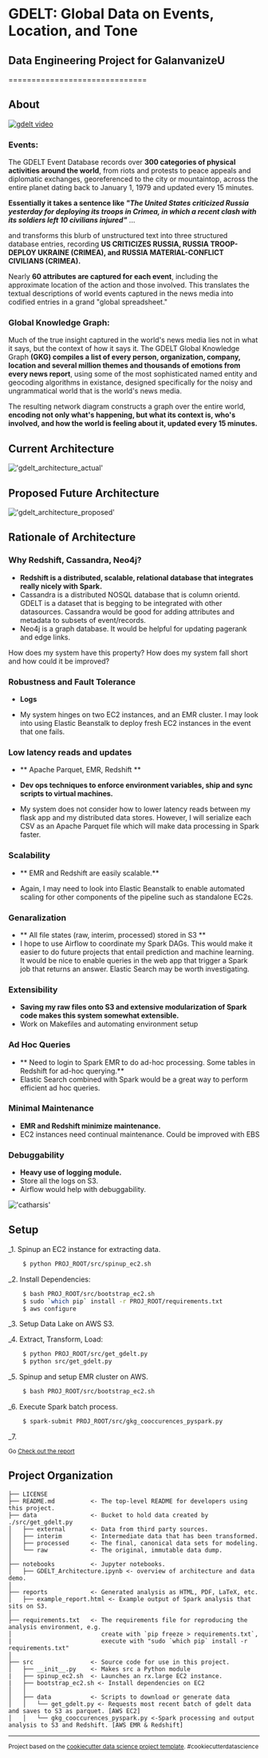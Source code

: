 # GDELT: Global Data on Events, Location, and Tone
## Data Engineering Project for GalanvanizeU
==============================

About
------------

[![gdelt video](./notebooks/images/gdelt_video.png)](https://www.youtube.com/embed/GpCarC_I3Ao?list=PLlRVXVT7h9_gCGCOl_bNYHA7FXbSOIVbs "gdelt intro")

### Events: 
The GDELT Event Database records over **300 categories of physical activities around the world**, from riots and protests to peace appeals and diplomatic exchanges, georeferenced to the city or mountaintop, across the entire planet dating back to January 1, 1979 and updated every 15 minutes.

**Essentially it takes a sentence like _"The United States criticized Russia yesterday for deploying its troops in Crimea, in which a recent clash with its soldiers left 10 civilians injured"_** ...

and transforms this blurb of unstructured text into three structured database entries, recording **US CRITICIZES RUSSIA, RUSSIA TROOP-DEPLOY UKRAINE (CRIMEA), and RUSSIA MATERIAL-CONFLICT CIVILIANS (CRIMEA).**

Nearly **60 attributes are captured for each event**, including the approximate location of the action and those involved. This translates the textual descriptions of world events captured in the news media into codified entries in a grand "global spreadsheet."

### Global Knowledge Graph:
Much of the true insight captured in the world's news media lies not in what it says, but the context of how it says it. The GDELT Global Knowledge Graph **(GKG) compiles a list of every person, organization, company, location and several million themes and thousands of emotions from every news report**, using some of the most sophisticated named entity and geocoding algorithms in existance, designed specifically for the noisy and ungrammatical world that is the world's news media.

The resulting network diagram constructs a graph over the entire world, **encoding not only what's happening, but what its context is, who's involved, and how the world is feeling about it, updated every 15 minutes.**

Current Architecture
------------

!['gdelt_architecture_actual'](./notebooks/images/gdelt_architecture_actual.png)

Proposed Future Architecture
------------

!['gdelt_architecture_proposed'](./notebooks/images/gdelt_architecture.png)

Rationale of Architecture
------------
### Why Redshift, Cassandra, Neo4j?
- **Redshift is a distributed, scalable, relational database that integrates really nicely with Spark.**
- Cassandra is a distributed NOSQL database that is column orientd. GDELT is a dataset that is begging to be integrated with other datasources. Cassandra would be good for adding attributes and metadata to subsets of event/records.
- Neo4j is a graph database. It would be helpful for updating pagerank and edge links.

How does my system have this property?
How does my system fall short and how could it be improved?

### Robustness and Fault Tolerance

- **Logs**

- My system hinges on two EC2 instances, and an EMR cluster. I may look into using Elastic Beanstalk to deploy fresh EC2 instances in the event that one fails. 

### Low latency reads and updates

- ** Apache Parquet, EMR, Redshift **
- **Dev ops techniques to enforce environment variables, ship and sync scripts to virtual machines.**

- My system does not consider how to lower latency reads between my flask app and my distributed data stores. However, I will serialize each CSV as an Apache Parquet file which will make data processing in Spark faster. 


### Scalability

- ** EMR and Redshift are easily scalable.**

- Again, I may need to look into Elastic Beanstalk to enable automated scaling for other components of the pipeline such as standalone EC2s.

### Genaralization

- ** All file states (raw, interim, processed) stored in S3 **
- I hope to use Airflow to coordinate my Spark DAGs. This would make it easier to do future projects that entail prediction and machine learning. It would be nice to enable queries in the web app that trigger a Spark job that returns an answer. Elastic Search may be worth investigating.

### Extensibility

- **Saving my raw files onto S3 and extensive modularization of Spark code makes this system somewhat extensible.**
- Work on Makefiles and automating environment setup

### Ad Hoc Queries

- ** Need to login to Spark EMR to do ad-hoc processing. Some tables in Redshift for ad-hoc querying.**
- Elastic Search combined with Spark would be a great way to perform efficient ad hoc queries.

### Minimal Maintenance

- **EMR and Redshift minimize maintenance.**
- EC2 instances need continual maintenance. Could be improved with EBS

### Debuggability

- **Heavy use of logging module.**
- Store all the logs on S3.
- Airflow would help with debuggability.

!['catharsis'](images/catharsis.png)

Setup
------------

_1. Spinup an EC2 instance for extracting data.
```bash
    $ python PROJ_ROOT/src/spinup_ec2.sh
```
_2. Install Dependencies:
```bash
    $ bash PROJ_ROOT/src/bootstrap_ec2.sh
    $ sudo `which pip` install -r PROJ_ROOT/requirements.txt
    $ aws configure
```
_3. Setup Data Lake on AWS S3.

_4. Extract, Transform, Load:
```bash
    $ python PROJ_ROOT/src/get_gdelt.py
    $ python src/get_gdelt.py
```

_5. Spinup and setup EMR cluster on AWS.
```bash 
    $ bash PROJ_ROOT/src/bootstrap_ec2.sh
```
_6. Execute Spark batch process.
```bash
    $ spark-submit PROJ_ROOT/src/gkg_cooccurences_pyspark.py
```
_7. <p><small>Go <a target="_blank" href="https://s3-us-west-2.amazonaws.com/gdelt-streaming/gkg.html">Check out the report</a></small></p>

Project Organization
------------

    ├── LICENSE
    ├── README.md          <- The top-level README for developers using this project.
    ├── data               <- Bucket to hold data created by ./src/get_gdelt.py
    │   ├── external       <- Data from third party sources.
    │   ├── interim        <- Intermediate data that has been transformed.
    │   ├── processed      <- The final, canonical data sets for modeling.
    │   └── raw            <- The original, immutable data dump.
    │
    ├── notebooks          <- Jupyter notebooks. 
    │   ├── GDELT_Architecture.ipynb <- overview of architecture and data demo.
    │
    ├── reports            <- Generated analysis as HTML, PDF, LaTeX, etc.
    │   ├── example_report.html <- Example output of Spark analysis that sits on S3.
    │
    ├── requirements.txt   <- The requirements file for reproducing the analysis environment, e.g.
    │                         create with `pip freeze > requirements.txt`,  
    |                         execute with "sudo `which pip` install -r requirements.txt"
    │
    ├── src                <- Source code for use in this project.
    │   ├── __init__.py    <- Makes src a Python module
    |   ├── spinup_ec2.sh  <- Launches an rx.large EC2 instance.
    |   ├── bootstrap_ec2.sh <- Install dependencies on EC2
    │   │
    │   ├── data           <- Scripts to download or generate data
    │   │   └── get_gdelt.py <- Requests most recent batch of gdelt data and saves to S3 as parquet. [AWS EC2]
    │   │   └── gkg_cooccurences_pyspark.py <-Spark processing and output analysis to S3 and Redshift. [AWS EMR & Redshift]

--------

<p><small>Project based on the <a target="_blank" href="https://drivendata.github.io/cookiecutter-data-science/">cookiecutter data science project template</a>. #cookiecutterdatascience</small></p>
